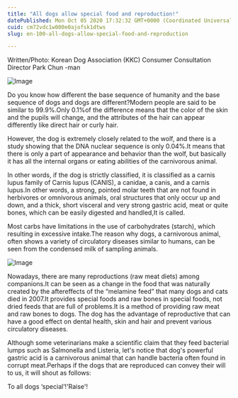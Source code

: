 ```yaml
---
title: "All dogs allow special food and reproduction!"
datePublished: Mon Oct 05 2020 17:32:32 GMT+0000 (Coordinated Universal Time)
cuid: cm72vdc1w000e0ajofsk1dtws
slug: en-100-all-dogs-allow-special-food-and-reproduction

---
```



Written/Photo: Korean Dog Association (KKC) Consumer Consultation Director Park Chun -man

![Image](https://cdn.hashnode.com/res/hashnode/image/upload/v1739422704970/d932ece3-89aa-4445-b965-89e8ab5fe8db.jpeg)

Do you know how different the base sequence of humanity and the base sequence of dogs and dogs are different?Modern people are said to be similar to 99.9%.Only 0.1%of the difference means that the color of the skin and the pupils will change, and the attributes of the hair can appear differently like direct hair or curly hair.

However, the dog is extremely closely related to the wolf, and there is a study showing that the DNA nuclear sequence is only 0.04%.It means that there is only a part of appearance and behavior than the wolf, but basically it has all the internal organs or eating abilities of the carnivorous animal.

In other words, if the dog is strictly classified, it is classified as a carnis lupus family of Carnis lupus (CANIS), a canidae, a canis, and a carnis lupus.In other words, a strong, pointed molar teeth that are not found in herbivores or omnivorous animals, oral structures that only occur up and down, and a thick, short visceral and very strong gastric acid, meat or quite bones, which can be easily digested and handled,It is called.

Most carbs have limitations in the use of carbohydrates (starch), which resulting in excessive intake.The reason why dogs, a carnivorous animal, often shows a variety of circulatory diseases similar to humans, can be seen from the condensed milk of sampling animals.

![Image](https://cdn.hashnode.com/res/hashnode/image/upload/v1739422706922/f6361632-5602-4981-81a0-1139b3e1ef6d.jpeg)

Nowadays, there are many reproductions (raw meat diets) among companions.It can be seen as a change in the food that was naturally created by the aftereffects of the “melamine feed” that many dogs and cats died in 2007.It provides special foods and raw bones in special foods, not dried feeds that are full of problems.It is a method of providing raw meat and raw bones to dogs. The dog has the advantage of reproductive that can have a good effect on dental health, skin and hair and prevent various circulatory diseases.

Although some veterinarians make a scientific claim that they feed bacterial lumps such as Salmonella and Listeria, let's notice that dog's powerful gastric acid is a carnivorous animal that can handle bacteria often found in corrupt meat.Perhaps if the dogs that are reproduced can convey their will to us, it will shout as follows:

To all dogs ‘special’!'Raise'!